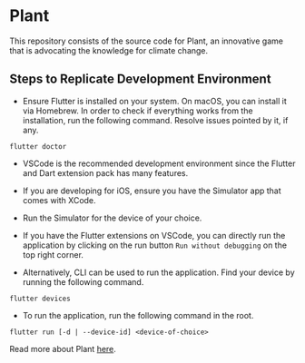 # Plant

This repository consists of the source code for Plant, an innovative game that is advocating the knowledge for climate change.

## Steps to Replicate Development Environment

- Ensure Flutter is installed on your system. On macOS, you can install it via Homebrew. In order to check if everything works from the installation, run the following command. Resolve issues pointed by it, if any.

```
flutter doctor
```

- VSCode is the recommended development environment since the Flutter and Dart extension pack has many features.

- If you are developing for iOS, ensure you have the Simulator app that comes with XCode.

- Run the Simulator for the device of your choice.

- If you have the Flutter extensions on VSCode, you can directly run the application by clicking on the run button `Run without debugging` on the top right corner.

- Alternatively, CLI can be used to run the application. Find your device by running the following command.
```
flutter devices
```

- To run the application, run the following command in the root.
```
flutter run [-d | --device-id] <device-of-choice>
```

Read more about Plant [here](./REPORT.md).
